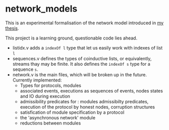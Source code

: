 # network_models
This is an experimental formalisation of the network model introduced in [my thesis](https://tel.archives-ouvertes.fr/tel-03583890/document).

This project is a learning ground, questionable code lies ahead.

* listidx.v adds a ```indexOf l``` type that let us easily work with indexes of list ```l```
* sequences.v defines the types of coinductive lists, or equivalently, streams thay may be finite. It also defines the ```indexOf s``` type for a sequence ```s```.
* network.v is the main files, which will be broken up in the future. Currently implemented:
  - Types for protocols, modules
  - associated events, executions as sequences of events, nodes states and IO during execution
  - admissibility predicates for : modules admissibilty predicates, execution of the protocol by honest nodes, corruption structures
  - satisfication of module specification by a protocol
  - the 'asynchronous network' module
  - reductions between modules
